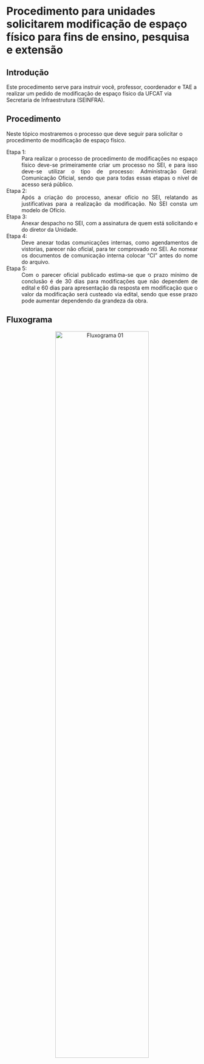 <h1> Procedimento para unidades solicitarem modificação de espaço físico para fins de ensino, pesquisa e extensão </h1>

<h2> Introdução </h2>

Este procedimento serve para instruir você, professor, coordenador e TAE a realizar um pedido de modificação de espaço físico da UFCAT via Secretaria de Infraestrutura (SEINFRA).

<h2> Procedimento </h2>

Neste tópico mostraremos o processo que deve seguir para solicitar o procedimento de modificação de espaço físico.

<dl>
  <dt>Etapa 1:</dt>
  <dd align="justify">
      Para realizar o processo de procedimento de modificações no espaço físico deve-se primeiramente criar um processo no SEI, e para isso deve-se utilizar o tipo de processo: Administração Geral: Comunicação Oficial, sendo que para todas essas etapas o nível de acesso será público. 

  </dd>
  <dt>Etapa 2:</dt>
  <dd align="justify">
      Após a criação do processo, anexar ofício no SEI, relatando as justificativas para a realização da modificação. No SEI consta um modelo de Ofício. 

  </dd>

   <dt>Etapa 3:</dt>
  <dd align="justify">
      Anexar despacho no SEI, com a assinatura de quem está solicitando e do diretor da Unidade. 

  </dd>

   <dt>Etapa 4:</dt>
  <dd align="justify">
     Deve anexar todas comunicações internas, como agendamentos de vistorias, parecer não oficial, para ter comprovado no SEI. Ao nomear os documentos de comunicação interna colocar “CI” antes do nome do arquivo. 

  </dd>

   <dt>Etapa 5:</dt>
  <dd align="justify">
     Com o parecer oficial publicado estima-se que o prazo mínimo de conclusão é de 30 dias para modificações que não dependem de edital e 60 dias para apresentação da resposta em modificação que o valor da modificação será custeado via edital, sendo que esse prazo pode aumentar dependendo da grandeza da obra. 

  </dd>
</dl>

<h2>Fluxograma</h2>

<center>
<img src="https://imgur.com/a/OEfCl5K.png" width="70%" alt="Fluxograma 01">
</center>


